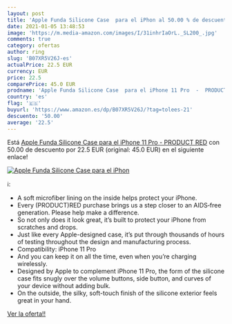 ```yaml
---
layout: post
title: 'Apple Funda Silicone Case  para el iPhon al 50.00 % de descuento'
date: 2021-01-05 13:48:53
image: 'https://m.media-amazon.com/images/I/31inhrIaOrL._SL200_.jpg'
comments: true
category: ofertas
author: ring
slug: 'B07XR5V26J-es'
actualPrice: 22.5 EUR
currency: EUR
price: 22.5
comparePrice: 45.0 EUR
prodname: 'Apple Funda Silicone Case  para el iPhone 11 Pro  -  PRODUCT RED'
country: 'es'
flag: '🇪🇸'
buyurl: 'https://www.amazon.es/dp/B07XR5V26J/?tag=tolees-21'
descuento: '50.00'
average: '22.5'
---
```


Está [Apple Funda Silicone Case  para el iPhone 11 Pro  -  PRODUCT RED](https://www.amazon.es/dp/B07XR5V26J/?tag=tolees-21) con 50.00 de descuento por 22.5 EUR (original: 45.0 EUR) en el siguiente enlace!

[![Apple Funda Silicone Case  para el iPhon](https://m.media-amazon.com/images/I/31inhrIaOrL._SL200_.jpg)](https://www.amazon.es/dp/B07XR5V26J/?tag=tolees-21)

ℹ️:

- A soft microfiber lining on the inside helps protect your iPhone.
- Every (PRODUCT)RED purchase brings us a step closer to an AIDS‑free generation. Please help make a difference.
- So not only does it look great, it’s built to protect your iPhone from scratches and drops.
- Just like every Apple-designed case, it’s put through thousands of hours of testing throughout the design and manufacturing process.
- Compatibility: iPhone 11 Pro
- And you can keep it on all the time, even when you’re charging wirelessly.
- Designed by Apple to complement iPhone 11 Pro, the form of the silicone case fits snugly over the volume buttons, side button, and curves of your device without adding bulk.
- On the outside, the silky, soft-touch finish of the silicone exterior feels great in your hand.

[Ver la oferta!!](https://www.amazon.es/dp/B07XR5V26J/?tag=tolees-21)
